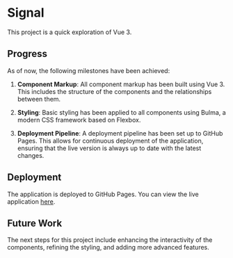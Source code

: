 # Signal

This project is a quick exploration of Vue 3.

## Progress

As of now, the following milestones have been achieved:

1. **Component Markup**: All component markup has been built using Vue 3. This includes the structure of the components and the relationships between them.

2. **Styling**: Basic styling has been applied to all components using Bulma, a modern CSS framework based on Flexbox.

3. **Deployment Pipeline**: A deployment pipeline has been set up to GitHub Pages. This allows for continuous deployment of the application, ensuring that the live version is always up to date with the latest changes.

## Deployment

The application is deployed to GitHub Pages. You can view the live application [here](https://ztfo.github.io/signal/).

## Future Work

The next steps for this project include enhancing the interactivity of the components, refining the styling, and adding more advanced features.
